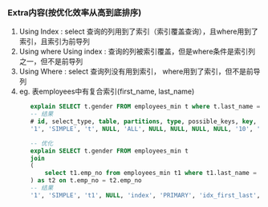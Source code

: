 ### Extra内容(按优化效率从高到底排序) 
 1. Using Index : select 查询的列用到了索引（索引覆盖查询），且where用到了索引，且索引为前导列
 2. Using where Using index : 查询的列被索引覆盖，但是where条件是索引列之一，但不是前导列
 3. Using Where : select 查询列没有用到索引， where用到了索引，但不是前导列 
 4. eg. 表employees中有复合索引(first_name, last_name)
	 ```sql
		explain SELECT t.gender FROM employees_min t where t.last_name = 'bo';
		-- 结果
        # id, select_type, table, partitions, type, possible_keys, key, key_len, ref, rows, filtered, Extra
        '1', 'SIMPLE', 't', NULL, 'ALL', NULL, NULL, NULL, NULL, '10', '10.00', 'Using where'

		-- 优化
  		explain SELECT t.gender FROM employees_min t 
        join
        (
        	select t1.emp_no from employees_min t1 where t1.last_name = 'bo'
        ) as t2 on t.emp_no = t2.emp_no
		-- 结果
		'1', 'SIMPLE', 't1', NULL, 'index', 'PRIMARY', 'idx_first_last', '34', NULL, '10', '10.00', 'Using where; Using index'
        
	 ```
